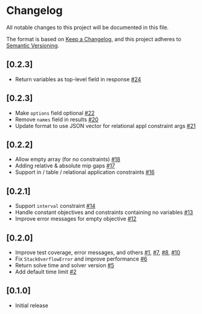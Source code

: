 # Changelog

All notable changes to this project will be documented in this file.

The format is based on [Keep a Changelog](https://keepachangelog.com/en/1.0.0/),
and this project adheres to [Semantic Versioning](https://semver.org/spec/v2.0.0.html).

## [0.2.3]

  - Return variables as top-level field in response [#24](https://github.com/RelationalAI/SolverAPI.jl/pull/24)

## [0.2.3]

  - Make `options` field optional [#22](https://github.com/RelationalAI/SolverAPI.jl/pull/22)
  - Remove `names` field in results [#20](https://github.com/RelationalAI/SolverAPI.jl/pull/20)
  - Update format to use JSON vector for relational appl constraint
  args [#21](https://github.com/RelationalAI/SolverAPI.jl/pull/21)

## [0.2.2]

  - Allow empty array (for no constraints) [#18](https://github.com/RelationalAI/SolverAPI.jl/pull/18)
  - Adding relative & absolute mip gaps [#17](https://github.com/RelationalAI/SolverAPI.jl/pull/17)
  - Support in / table / relational application constraints [#16](https://github.com/RelationalAI/SolverAPI.jl/pull/16)

## [0.2.1]

  - Support `interval` constraint [#14](https://github.com/RelationalAI/SolverAPI.jl/pull/14)
  - Handle constant objectives and constraints containing no
    variables
    [#13](https://github.com/RelationalAI/SolverAPI.jl/pull/13)
  - Improve error messages for empty objective [#12](https://github.com/RelationalAI/SolverAPI.jl/pull/12)

## [0.2.0]

  - Improve test coverage, error messages, and others [#1](https://github.com/RelationalAI/SolverAPI.jl/pull/1), [#7](https://github.com/RelationalAI/SolverAPI.jl/pull/7),
    [#8](https://github.com/RelationalAI/SolverAPI.jl/pull/8), [#10](https://github.com/RelationalAI/SolverAPI.jl/pull/10)
  - Fix `StackOverflowError` and improve performance [#6](https://github.com/RelationalAI/SolverAPI.jl/pull/6)
  - Return solve time and solver version [#5](https://github.com/RelationalAI/SolverAPI.jl/pull/5)
  - Add default time limit [#2](https://github.com/RelationalAI/SolverAPI.jl/pull/2)

## [0.1.0]

  - Initial release

